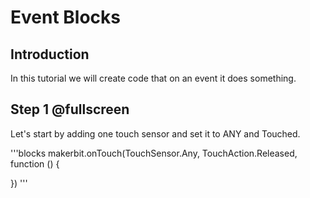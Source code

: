 # Event Blocks 

## Introduction

In this tutorial we will create code that on an event it does something.

## Step 1 @fullscreen

Let's start by adding one touch sensor and set it to ANY and Touched.

'''blocks
makerbit.onTouch(TouchSensor.Any, TouchAction.Released, function () {
    
})
'''